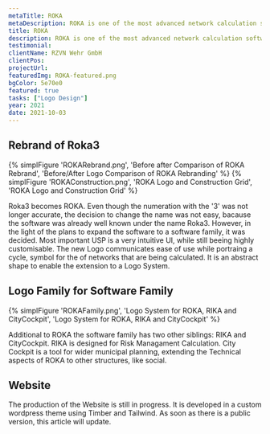 ```yaml
---
metaTitle: ROKA
metaDescription: ROKA is one of the most advanced network calculation software for the simulation of gas, water and district heating networks.
title: ROKA
description: ROKA is one of the most advanced network calculation software for the simulation of gas, water and district heating networks.
testimonial: 
clientName: RZVN Wehr GmbH
clientPos: 
projectUrl: 
featuredImg: ROKA-featured.png
bgColor: 5e70e0
featured: true
tasks: ["Logo Design"]
year: 2021
date: 2021-10-03
---
```


## Rebrand of Roka<span class=superscript>3<span>

{% simplFigure 'ROKARebrand.png', 'Before after Comparison of ROKA Rebrand', 'Before/After Logo Comparison of ROKA Rebranding' %}
{% simplFigure 'ROKAConstruction.png', 'ROKA Logo and Construction Grid', 'ROKA Logo and Construction Grid' %}

Roka<span class="superscript">3</span> becomes ROKA. Even though the numeration with the '3' was not longer accurate, the decision to change the name was not easy, bacause the software was already well known under the name Roka3. However, in the light of the plans to expand the software to a software family, it was decided.
Most important USP is a very intuitive UI, while still beeing highly customisable. The new Logo communicates ease of use while portraing a cycle, symbol for the of networks that are being calculated. It is an abstract shape to enable the extension to a Logo System.


## Logo Family for Software Family

{% simplFigure 'ROKAFamily.png', 'Logo System for ROKA, RIKA and CityCockpit', 'Logo System for ROKA, RIKA and CityCockpit' %}

Additional to ROKA the software family has two other siblings: RIKA and CityCockpit.
RIKA is designed for Risk Managament Calculation. City Cockpit is a tool for wider municipal planning, extending the Technical aspects of ROKA to other structures, like social. 


## Website

The production of the Website is still in progress.
It is developed in a custom wordpress theme using Timber and Tailwind.
As soon as there is a public version, this article will update.